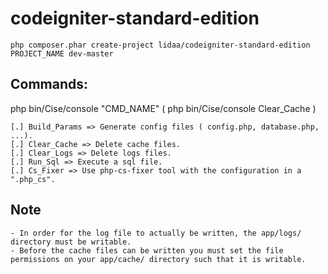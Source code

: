 # codeigniter-standard-edition

```
php composer.phar create-project lidaa/codeigniter-standard-edition PROJECT_NAME dev-master
```

## Commands:

php bin/Cise/console "CMD_NAME" ( php bin/Cise/console Clear_Cache )

```
[.] Build_Params => Generate config files ( config.php, database.php, ...).
[.] Clear_Cache => Delete cache files.
[.] Clear_Logs => Delete logs files.
[.] Run_Sql => Execute a sql file.
[.] Cs_Fixer => Use php-cs-fixer tool with the configuration in a ".php_cs".
```

## Note

```
- In order for the log file to actually be written, the app/logs/ directory must be writable.
- Before the cache files can be written you must set the file permissions on your app/cache/ directory such that it is writable.
```
